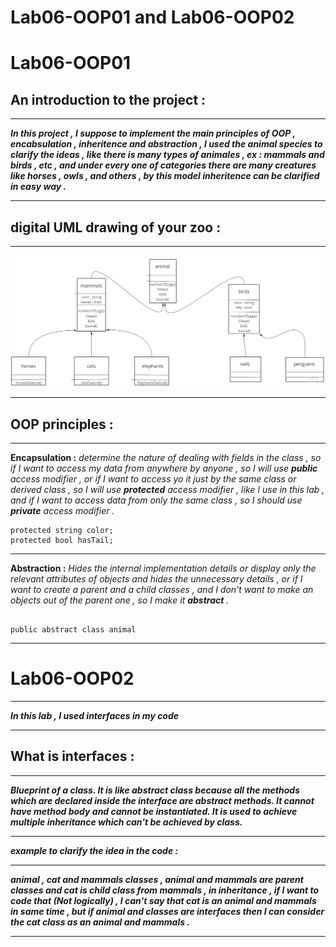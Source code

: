 # Lab06-OOP01 and Lab06-OOP02


# Lab06-OOP01



## An introduction to the project : 

---

***In this project , I suppose to implement the main principles of OOP , encabsulation , inheritence and abstraction , I used the animal species to clarify the ideas , like there is many types of animales , ex : mammals and birds , etc , and under every one of categories there are many creatures like horses , owls , and others , by this model inheritence can be clarified in easy way .***

---

## digital UML drawing of your zoo :

---

![IMG](/assets/UML2.jpg)

---

## OOP principles :

---

**Encapsulation :** *determine the nature of dealing with fields in the class , so if I want to access my data from anywhere by anyone , so I will use **public** access modifier , or if I want to access yo it just by the same class or derived class , so I will use **protected** access modifier , like I use in this lab , and if I want to access data from only the same class , so I should use **private** access modifier .*

```
protected string color;
protected bool hasTail;

```

---

**Abstraction :** *Hides the internal implementation details or display only the relevant attributes of objects and hides the unnecessary details , or if I want to create a parent and a child classes , and I don't want to make an objects out of the parent one , so I make it **abstract** .*

```

public abstract class animal

```

---


# Lab06-OOP02


---


***In this lab , I used **interfaces** in my code***


---


## What is interfaces :

---


***Blueprint of a class. It is like abstract class because all the methods which are declared inside the interface are abstract methods. It cannot have method body and cannot be instantiated. It is used to achieve multiple inheritance which can't be achieved by class.***

---

***example to clarify the idea in the code :***

---


***animal , cat and mammals classes  , animal and mammals are parent classes and cat is child class from mammals , in inheritance , if I want to code that (Not logically) , I can't say that cat is an animal and mammals in same time , but if animal and classes are interfaces then I can consider the cat class as an animal and mammals .***


---